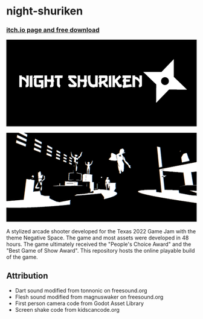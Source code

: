 # night-shuriken
### [itch.io page and free download](https://kiwijuice56.itch.io/night-shuriken)

![Title Image](docs/title.png)

![Demo Image](docs/demo.png)

A stylized arcade shooter developed for the Texas 2022 Game Jam with the theme Negative Space. The game and most assets were developed in 48 hours. The game ultimately received the "People's Choice Award" and the "Best Game of Show Award". This repository hosts the online playable build of the game.

## Attribution
- Dart sound modified from tonnonic on freesound.org
- Flesh sound modified from magnuswaker on freesound.org
- First person camera code from Godot Asset Library
- Screen shake code from kidscancode.org
